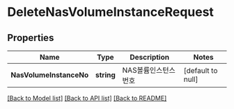 # DeleteNasVolumeInstanceRequest

## Properties
Name | Type | Description | Notes
------------ | ------------- | ------------- | -------------
**NasVolumeInstanceNo** | **string** | NAS볼륨인스턴스번호 | [default to null]

[[Back to Model list]](../README.md#documentation-for-models) [[Back to API list]](../README.md#documentation-for-api-endpoints) [[Back to README]](../README.md)



